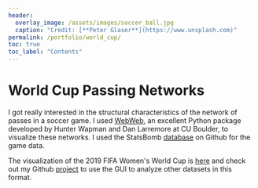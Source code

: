 ```yaml
---
header:
  overlay_image: /assets/images/soccer_ball.jpg
  caption: "Credit: [**Peter Glaser**](https://www.unsplash.com)"
permalink: /portfolio/world_cup/
toc: true
toc_label: "Contents"
---
```


# World Cup Passing Networks

I got really interested in the structural characteristics of the network of passes in a soccer game. I used [WebWeb][1], an excellent Python package developed by Hunter Wapman and Dan Larremore at CU Boulder, to visualize these networks. I used the StatsBomb [database][2] on Github for the game data.

The visualization of the 2019 FIFA Women's World Cup is [here][3] and check out my Github [project][4] to use the GUI to analyze other datasets in this format.

[1]: https://webwebpage.github.io/

[2]: https://github.com/statsbomb/open-data

[3]: /portfolio/soccer.html

[4]: https://github.com/NLandry91/World-Cup-Passing-Networks
